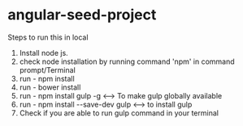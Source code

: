 # angular-seed-project

Steps to run this in local

1. Install node js. 
2. check node installation by running command 'npm' in command prompt/Terminal
3. run - npm install
4. run - bower install
5. run - npm install gulp -g  <--> To make gulp globally available
6. run - npm install --save-dev gulp  <--> to install gulp
7. Check if you are able to run gulp command in your terminal
